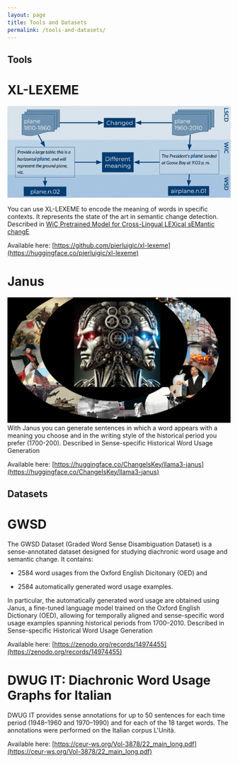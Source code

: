```yaml
---
layout: page
title: Tools and Datasets
permalink: /tools-and-datasets/
---
```


## Tools

# XL-LEXEME
![xl-lexeme](/xl-lexeme.png "picture")

You can use XL-LEXEME to encode the meaning of words in specific contexts. It represents the state of the art in semantic change detection.
Described in [WiC Pretrained Model for Cross-Lingual LEXical sEMantic changE](https://aclanthology.org/2023.acl-short.135.pdf)

Available here: [https://github.com/pierluigic/xl-lexeme](https://huggingface.co/pierluigic/xl-lexeme)



# Janus
![janus](/janus_pic.png "picture")
With Janus you can generate sentences in which a word appears with a meaning you choose and in the writing style of the historical period you prefer (1700-200).
Described in Sense-specific Historical Word Usage Generation

Available here: [https://huggingface.co/ChangeIsKey/llama3-janus](https://huggingface.co/ChangeIsKey/llama3-janus)


## Datasets

# GWSD
The GWSD Dataset (Graded Word Sense Disambiguation Dataset) is a sense-annotated dataset designed for studying diachronic word usage and semantic change. It contains:

- 2584 word usages from the Oxford English Dicitonary (OED) and 

- 2584 automatically generated word usage examples.

In particular, the automatically generated word usage are obtained using Janus,  a fine-tuned language model trained on the Oxford English Dictionary (OED), allowing for temporally aligned and sense-specific word usage examples spanning historical periods from 1700–2010. 
Described in Sense-specific Historical Word Usage Generation

Available here: [https://zenodo.org/records/14974455](https://zenodo.org/records/14974455)

# DWUG IT: Diachronic Word Usage Graphs for Italian
DWUG IT provides sense annotations for up to 50 sentences for each time period (1948–1960 and 1970–1990) and for each of the 18 target words. The annotations were performed on the Italian corpus L'Unità.

Available here: [https://ceur-ws.org/Vol-3878/22_main_long.pdf](https://ceur-ws.org/Vol-3878/22_main_long.pdf)


